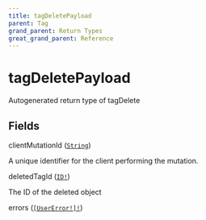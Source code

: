 ```yaml
---
title: tagDeletePayload
parent: Tag
grand_parent: Return Types
great_grand_parent: Reference
---
```


# tagDeletePayload

Autogenerated return type of tagDelete

## Fields

<div class="field-entry ">
  <span id="client_mutation_id" class="field-name anchored">clientMutationId (<code><a href="/docs/reference/scalar/string">String</a></code>)</span>

  <div class="description-wrapper">
   <p>A unique identifier for the client performing the mutation.</p>

  </div>
</div>

<div class="field-entry ">
  <span id="deleted_tag_id" class="field-name anchored">deletedTagId (<code><a href="/docs/reference/scalar/id">ID!</a></code>)</span>

  <div class="description-wrapper">
   <p>The ID of the deleted object</p>

  </div>
</div>

<div class="field-entry ">
  <span id="errors" class="field-name anchored">errors (<code><a href="/docs/reference/object/user_error">[UserError!]!</a></code>)</span>

  <div class="description-wrapper">

  </div>
</div>

